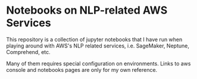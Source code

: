 # Notebooks on NLP-related AWS Services

This repository is a collection of jupyter notebooks that I have run when playing around with AWS's NLP related services, i.e. SageMaker, Neptune, Comprehend, etc.

Many of them requires special configuration on environments. Links to aws console and notebooks pages are only for my own reference.



